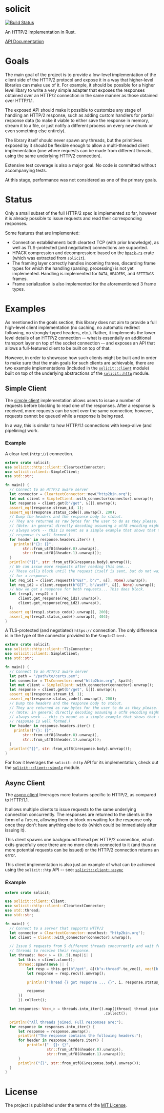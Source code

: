 # solicit
[![Build Status](https://travis-ci.org/mlalic/solicit.svg?branch=master)](https://travis-ci.org/mlalic/solicit)

An HTTP/2 implementation in Rust.

[API Documentation](https://mlalic.github.io/solicit/)

# Goals

The main goal of the project is to provide a low-level implementation of the
client side of the HTTP/2 protocol and expose it in a way that higher-level
libraries can make use of it. For example, it should be possible for a higher
level libary to write a very simple adapter that exposes the responses
obtained over an HTTP/2 connection in the same manner as those obtained over
HTTP/1.1.

The exposed API should make it possible to customize any stage of handling
an HTTP/2 response, such as adding custom handlers for partial response data
(to make it viable to either save the response in memory, stream it to a
file, or just notify a different process on every new chunk or even something
else entirely).

The library itself should never spawn any threads, but the primitives exposed
by it should be flexible enough to allow a multi-threaded client implementation
(one where requests can be made from different threads, using the same underlying
HTTP/2 connection).

Extensive test coverage is also a major goal. No code is committed without
accompanying tests.

At this stage, performance was not considered as one of the primary goals.

# Status

Only a small subset of the full HTTP/2 spec is implemented so far, however it
is already possible to issue requests and read their corresponding responses.


Some features that are implemented:

- Connection establishment: both cleartext TCP (with prior knowledge), as well
  as TLS-protected (and negotiated) connections are supported.
- HPACK compression and decompression: based on the
  [`hpack-rs`](https://github.com/mlalic/hpack-rs) crate (which was extracted from
  `solicit`).
- The framing layer correctly handles incoming frames, discarding frame types for which
  the handling (parsing, processing) is not yet implemented.
  Handling is implemented for `DATA`, `HEADERS`, and `SETTINGS` frames.
- Frame serialization is also implemented for the aforementioned 3 frame types.


# Examples

As mentioned in the goals section, this library does not aim to provide a
full high-level client implementation (no caching, no automatic redirect
following, no strongly-typed headers, etc.). Rather, it implements the lower
level details of an HTTP/2 connection -- what is essentially an additional
transport layer on top of the socket connection -- and exposes an API that
allows a full-featured client to be built on top of that.

However, in order to showcase how such clients might be built and in order to
make sure that the main goals for such clients are achievable, there are two
example implementations (included in the
[`solicit::client`](https://github.com/mlalic/solicit/blob/master/src/client/mod.rs)
module) built on top of the underlying abstractions of the
[`solicit::http`](https://github.com/mlalic/solicit/blob/master/src/http/mod.rs)
module.

## Simple Client

The [simple client](https://github.com/mlalic/solicit/blob/master/src/client/simple.rs)
implementation allows users to issue a number of requests before blocking to
read one of the responses. After a response is received, more requests can
be sent over the same connection; however, requests cannot be queued while a
response is being read.

In a way, this is similar to how HTTP/1.1 connections with keep-alive (and
pipelining) work.

### Example

A clear-text (`http://`) connection.

```rust
extern crate solicit;
use solicit::http::client::CleartextConnector;
use solicit::client::SimpleClient;
use std::str;

fn main() {
  // Connect to an HTTP/2 aware server
  let connector = CleartextConnector::new("http2bin.org");
  let mut client = SimpleClient::with_connector(connector).unwrap();
  let response = client.get(b"/get", &[]).unwrap();
  assert_eq!(response.stream_id, 1);
  assert_eq!(response.status_code().unwrap(), 200);
  // Dump the headers and the response body to stdout.
  // They are returned as raw bytes for the user to do as they please.
  // (Note: in general directly decoding assuming a utf8 encoding might not
  // always work -- this is meant as a simple example that shows that the
  // response is well formed.)
  for header in response.headers.iter() {
    println!("{}: {}",
        str::from_utf8(&header.0).unwrap(),
        str::from_utf8(&header.1).unwrap());
  }
  println!("{}", str::from_utf8(&response.body).unwrap());
  // We can issue more requests after reading this one...
  // These calls block until the request itself is sent, but do not wait
  // for a response.
  let req_id1 = client.request(b"GET", b"/", &[], None).unwrap();
  let req_id2 = client.request(b"GET", b"/asdf", &[], None).unwrap();
  // Now we get a response for both requests... This does block.
  let (resp1, resp2) = (
      client.get_response(req_id1).unwrap(),
      client.get_response(req_id2).unwrap(),
  );
  assert_eq!(resp1.status_code().unwrap(), 200);
  assert_eq!(resp2.status_code().unwrap(), 404);
}
```

A TLS-protected (and negotiated) `https://` connection. The only difference is
in the type of the connector provided to the `SimpleClient`.

```rust
extern crate solicit;
use solicit::http::client::TlsConnector;
use solicit::client::SimpleClient;
use std::str;

fn main() {
  // Connect to an HTTP/2 aware server
  let path = "/path/to/certs.pem";
  let connector = TlsConnector::new("http2bin.org", &path);
  let mut client = SimpleClient::with_connector(connector).unwrap();
  let response = client.get(b"/get", &[]).unwrap();
  assert_eq!(response.stream_id, 1);
  assert_eq!(response.status_code().unwrap(), 200);
  // Dump the headers and the response body to stdout.
  // They are returned as raw bytes for the user to do as they please.
  // (Note: in general directly decoding assuming a utf8 encoding might not
  // always work -- this is meant as a simple example that shows that the
  // response is well formed.)
  for header in response.headers.iter() {
    println!("{}: {}",
        str::from_utf8(&header.0).unwrap(),
        str::from_utf8(&header.1).unwrap());
  }
  println!("{}", str::from_utf8(&response.body).unwrap());
}
```

For how it leverages the `solicit::http` API for its implementation, check out the
[`solicit::client::simple`](https://github.com/mlalic/solicit/blob/master/src/client/simple.rs)
module.

## Async Client

The [async client](https://github.com/mlalic/solicit/blob/master/src/client/async.rs)
leverages more features specific to HTTP/2, as compared to HTTP/1.1.

It allows multiple clients to issue requests to the same underlying
connection concurrently. The responses are returned to the clients in the form
of a `Future`, allowing them to block on waiting for the response only once
they don't have anything else to do (which could be immediately after issuing
it).

This client spawns one background thread per HTTP/2 connection, which exits
gracefully once there are no more clients connected to it (and thus no more
potential requests can be issued) or the HTTP/2 connection returns an error.

This client implementation is also just an example of what can be achieved
using the `solicit::htp` API -- see:
[`solicit::client::async`](https://github.com/mlalic/solicit/blob/master/src/client/async.rs)

### Example

```rust
extern crate solicit;

use solicit::client::Client;
use solicit::http::client::CleartextConnector;
use std::thread;
use std::str;

fn main() {
  // Connect to a server that supports HTTP/2
  let connector = CleartextConnector::new(host: "http2bin.org");
  let client = Client::with_connector(connector).unwrap();

  // Issue 5 requests from 5 different threads concurrently and wait for all
  // threads to receive their response.
  let threads: Vec<_> = (0..5).map(|i| {
      let this = client.clone();
      thread::spawn(move || {
          let resp = this.get(b"/get", &[(b"x-thread".to_vec(), vec![b'0' + i])]).unwrap();
          let response = resp.recv().unwrap();

          println!("Thread {} got response ... {}", i, response.status_code().ok().unwrap());

          response
      })
      }).collect();

  let responses: Vec<_> = threads.into_iter().map(|thread| thread.join())
                                             .collect();

  println!("All threads joined. Full responses are:");
  for response in responses.into_iter() {
      let response = response.unwrap();
      println!("The response contains the following headers:");
      for header in response.headers.iter() {
          println!("  {}: {}",
                   str::from_utf8(&header.0).unwrap(),
                   str::from_utf8(&header.1).unwrap());
      }
      println!("{}", str::from_utf8(&response.body).unwrap());
  }
}
```

# License

The project is published under the terms of the [MIT License](https://github.com/mlalic/solicit/blob/master/LICENSE).
